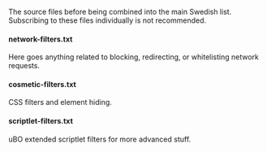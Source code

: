 The source files before being combined into the main Swedish list. Subscribing to these files individually is not recommended.

#### network-filters.txt

Here goes anything related to blocking, redirecting, or whitelisting network requests.

#### cosmetic-filters.txt

CSS filters and element hiding.

#### scriptlet-filters.txt

uBO extended scriptlet filters for more advanced stuff.
